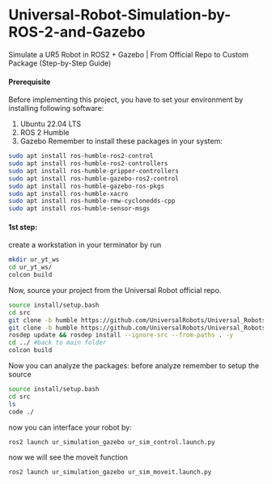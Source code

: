 # Universal-Robot-Simulation-by-ROS-2-and-Gazebo
Simulate a UR5 Robot in ROS2 + Gazebo | From Official Repo to Custom Package (Step-by-Step Guide)
#### Prerequisite
Before implementing this project, you have to set your environment by installing following software:
1. Ubuntu 22.04 LTS
2. ROS 2 Humble
3. Gazebo
Remember to install these packages in your system:
```bash
sudo apt install ros-humble-ros2-control
sudo apt install ros-humble-ros2-controllers
sudo apt install ros-humble-gripper-controllers
sudo apt install ros-humble-gazebo-ros2-control
sudo apt install ros-humble-gazebo-ros-pkgs
sudo apt install ros-humble-xacro
sudo apt install ros-humble-rmw-cyclonedds-cpp
sudo apt install ros-humble-sensor-msgs
```
#### 1st step:
create a workstation in your terminator by run 
```bash
mkdir ur_yt_ws
cd ur_yt_ws/
colcon build
```
Now, source your project from the Universal Robot official repo.
```bash
source install/setup.bash
cd src
git clone -b humble https://github.com/UniversalRobots/Universal_Robots_ROS2_Description.git
git clone -b humble https://github.com/UniversalRobots/Universal_Robots_ROS2_Gazebo_Simulation.git
rosdep update && rosdep install --ignore-src --from-paths . -y
cd ../ #back to main folder
colcon build
```
Now you can analyze the packages:
before analyze remember to setup the source
```bash
source install/setup.bash
cd src
ls
code ./
```
now you can interface your robot by:
```bash
ros2 launch ur_simulation_gazebo ur_sim_control.launch.py
```
now we will see the moveit function
```bash
ros2 launch ur_simulation_gazebo ur_sim_moveit.launch.py

